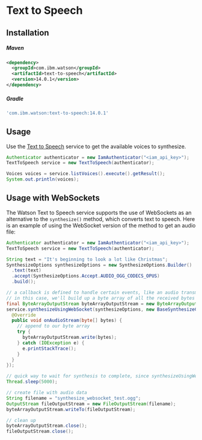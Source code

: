 # Text to Speech

## Installation

##### Maven

```xml
<dependency>
  <groupId>com.ibm.watson</groupId>
  <artifactId>text-to-speech</artifactId>
  <version>14.0.1</version>
</dependency>
```

##### Gradle

```gradle
'com.ibm.watson:text-to-speech:14.0.1'
```

## Usage

Use the [Text to Speech][text_to_speech] service to get the available voices to synthesize.

```java
Authenticator authenticator = new IamAuthenticator("<iam_api_key>");
TextToSpeech service = new TextToSpeech(authenticator);

Voices voices = service.listVoices().execute().getResult();
System.out.println(voices);
```

## Usage with WebSockets

The Watson Text to Speech service supports the use of WebSockets as an alternative to the `synthesize()` method, which converts text to speech. Here is an example of using the WebSocket version of the method to get an audio file:

```java
Authenticator authenticator = new IamAuthenticator("<iam_api_key>");
TextToSpeech service = new TextToSpeech(authenticator);

String text = "It's beginning to look a lot like Christmas";
SynthesizeOptions synthesizeOptions = new SynthesizeOptions.Builder()
  .text(text)
  .accept(SynthesizeOptions.Accept.AUDIO_OGG_CODECS_OPUS)
  .build();

// a callback is defined to handle certain events, like an audio transmission or a timing marker
// in this case, we'll build up a byte array of all the received bytes to build the resulting file
final ByteArrayOutputStream byteArrayOutputStream = new ByteArrayOutputStream();
service.synthesizeUsingWebSocket(synthesizeOptions, new BaseSynthesizeCallback() {
  @Override
  public void onAudioStream(byte[] bytes) {
    // append to our byte array
    try {
      byteArrayOutputStream.write(bytes);
    } catch (IOException e) {
      e.printStackTrace();
    }
  }
});

// quick way to wait for synthesis to complete, since synthesizeUsingWebSocket() runs asynchronously
Thread.sleep(5000);

// create file with audio data
String filename = "synthesize_websocket_test.ogg";
OutputStream fileOutputStream = new FileOutputStream(filename);
byteArrayOutputStream.writeTo(fileOutputStream);

// clean up
byteArrayOutputStream.close();
fileOutputStream.close();
```

[text_to_speech]: https://cloud.ibm.com/docs/text-to-speech?topic=text-to-speech-about
